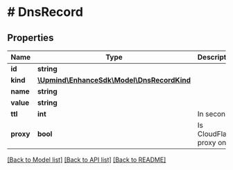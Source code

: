 # # DnsRecord

## Properties

Name | Type | Description | Notes
------------ | ------------- | ------------- | -------------
**id** | **string** |  |
**kind** | [**\Upmind\EnhanceSdk\Model\DnsRecordKind**](DnsRecordKind.md) |  |
**name** | **string** |  |
**value** | **string** |  |
**ttl** | **int** | In seconds |
**proxy** | **bool** | Is CloudFlare proxy on? |

[[Back to Model list]](../../README.md#models) [[Back to API list]](../../README.md#endpoints) [[Back to README]](../../README.md)

